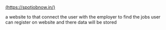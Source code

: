 [(https://spotjobnow.in/)](https://spotjobnow.in/)

a website to that connect the user with the employer to find the jobs
user can register on website and there data will be stored 
